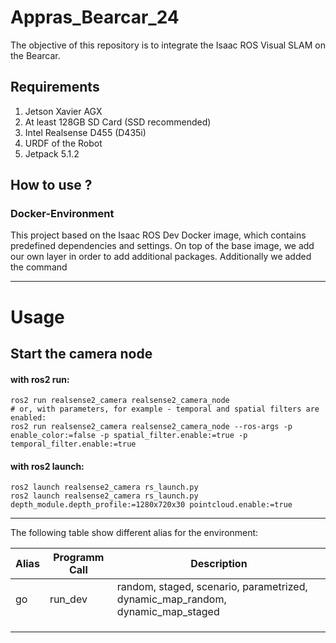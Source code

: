 # Appras_Bearcar_24

The objective of this repository is to integrate the Isaac ROS Visual SLAM on the Bearcar.

## Requirements

1. Jetson Xavier AGX 
2. At least 128GB SD Card (SSD recommended)
3. Intel Realsense D455 (D435i)
4. URDF of the Robot 
5. Jetpack 5.1.2

## How to use ?

### Docker-Environment

This project based on the Isaac ROS Dev Docker image, which contains predefined dependencies and settings. 
On top of the base image, we add our own layer in order to add additional packages.
Additionally we added the command 

<hr>

# Usage

## Start the camera node
  
  #### with ros2 run:
    ros2 run realsense2_camera realsense2_camera_node
    # or, with parameters, for example - temporal and spatial filters are enabled:
    ros2 run realsense2_camera realsense2_camera_node --ros-args -p enable_color:=false -p spatial_filter.enable:=true -p temporal_filter.enable:=true
  
  #### with ros2 launch:
    ros2 launch realsense2_camera rs_launch.py
    ros2 launch realsense2_camera rs_launch.py depth_module.depth_profile:=1280x720x30 pointcloud.enable:=true

<hr>

The following table show different alias for the environment:


| Alias                              | Programm Call            | Description                                                                        |
|----------                          |----------       |----------                                                                          |
| go                                 | run_dev       | random, staged, scenario, parametrized, dynamic_map_random, dynamic_map_staged     |
|                                    |                 |                                                                         |
|                                    |                 |                                                                         |
|                                    |                 |                                                                         |




